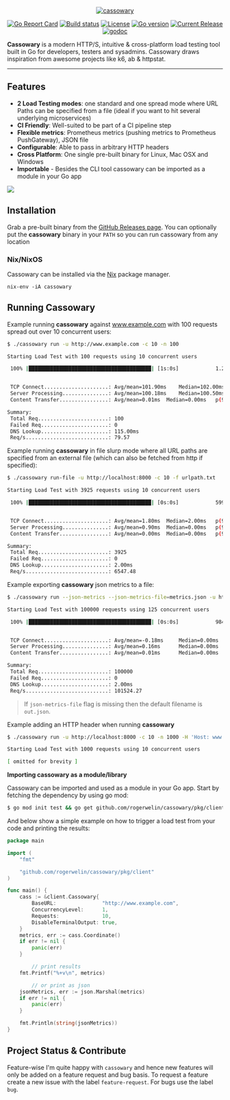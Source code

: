 <p align="center"><a href="https://github.com/rogerwelin/cassowary"><img src="cass-logo.png" alt="cassowary"></a></p>
<p align="center">
  <a href="https://goreportcard.com/badge/github.com/rogerwelin/cassowary"><img src="https://goreportcard.com/badge/github.com/rogerwelin/cassowary" alt="Go Report Card"></a>
  <a href="https://travis-ci.org/rogerwelin/cassowary"><img src="https://travis-ci.org/rogerwelin/cassowary.svg?branch=master" alt="Build status"></a>
  <a href="https://github.com/rogerwelin/cassowary/blob/master/LICENSE"><img src="https://img.shields.io/github/license/rogerwelin/cassowary" alt="License"></a>
  <a href="https://github.com/rogerwelin/cassowary/blob/master/go.mod"><img src="https://img.shields.io/github/go-mod/go-version/rogerwelin/cassowary" alt="Go version"></a>
  <a href="https://github.com/rogerwelin/cassowary/releases"><img src="https://img.shields.io/github/v/release/rogerwelin/cassowary.svg" alt="Current Release"></a>
  <a href="https://godoc.org/github.com/rogerwelin/cassowary"><img src="https://godoc.org/github.com/rogerwelin/cassowary?status.svg" alt="godoc"></a>
</p>


**Cassowary** is a modern HTTP/S, intuitive & cross-platform load testing tool built in Go for developers, testers and sysadmins. Cassowary draws inspiration from awesome projects like k6, ab & httpstat.

---

Features  
--------

- **2 Load Testing modes**: one standard and one spread mode where URL Paths can be specified from a file (ideal if you want to hit several underlying microservices)
- **CI Friendly**: Well-suited to be part of a CI pipeline step
- **Flexible metrics**: Prometheus metrics (pushing metrics to Prometheus PushGateway), JSON file
- **Configurable**: Able to pass in arbitrary HTTP headers
- **Cross Platform**: One single pre-built binary for Linux, Mac OSX and Windows
- **Importable** - Besides the CLI tool cassowary can be imported as a module in your Go app

<img src="https://i.imgur.com/geJykYH.gif" />


Installation  
--------

Grab a pre-built binary from the [GitHub Releases page](https://github.com/rogerwelin/cassowary/releases). You can optionally put the **cassowary** binary in your `PATH` so you can run cassowary from any location

### Nix/NixOS

Cassowary can be installed via the [Nix](https://nixos.org) package manager.
```
nix-env -iA cassowary
```

Running Cassowary  
--------

Example running **cassowary** against www.example.com with 100 requests spread out over 10 concurrent users:

```bash
$ ./cassowary run -u http://www.example.com -c 10 -n 100

Starting Load Test with 100 requests using 10 concurrent users

 100% |████████████████████████████████████████| [1s:0s]            1.256773616s


 TCP Connect.....................: Avg/mean=101.90ms 	Median=102.00ms	p(95)=105ms
 Server Processing...............: Avg/mean=100.18ms 	Median=100.50ms	p(95)=103ms
 Content Transfer................: Avg/mean=0.01ms 	Median=0.00ms	p(95)=0ms

Summary:
 Total Req.......................: 100
 Failed Req......................: 0
 DNS Lookup......................: 115.00ms
 Req/s...........................: 79.57
```

Example running **cassowary** in file slurp mode where all URL paths are specified from an external file (which can also be fetched from http if specified):

```bash
$ ./cassowary run-file -u http://localhost:8000 -c 10 -f urlpath.txt

Starting Load Test with 3925 requests using 10 concurrent users

 100% |████████████████████████████████████████| [0s:0s]            599.467161ms


 TCP Connect.....................: Avg/mean=1.80ms 	Median=2.00ms	p(95)=3ms
 Server Processing...............: Avg/mean=0.90ms 	Median=0.00ms	p(95)=3ms
 Content Transfer................: Avg/mean=0.00ms 	Median=0.00ms	p(95)=0ms

Summary:
 Total Req.......................: 3925
 Failed Req......................: 0
 DNS Lookup......................: 2.00ms
 Req/s...........................: 6547.48
```

Example exporting **cassowary** json metrics to a file:

```bash
$ ./cassowary run --json-metrics --json-metrics-file=metrics.json -u http://localhost:8000 -c 125 -n 100000

Starting Load Test with 100000 requests using 125 concurrent users

 100% |████████████████████████████████████████| [0s:0s]            984.9862ms


 TCP Connect.....................: Avg/mean=-0.18ms     Median=0.00ms   p(95)=1ms
 Server Processing...............: Avg/mean=0.16ms      Median=0.00ms   p(95)=1ms
 Content Transfer................: Avg/mean=0.01ms      Median=0.00ms   p(95)=0ms

Summary:
 Total Req.......................: 100000
 Failed Req......................: 0
 DNS Lookup......................: 2.00ms
 Req/s...........................: 101524.27
```

> If `json-metrics-file` flag is missing then the default filename is `out.json`.


Example adding an HTTP header when running **cassowary**

```bash
$ ./cassowary run -u http://localhost:8000 -c 10 -n 1000 -H 'Host: www.example.com'

Starting Load Test with 1000 requests using 10 concurrent users

[ omitted for brevity ]

```

**Importing cassowary as a module/library**  

Cassowary can be imported and used as a module in your Go app. Start by fetching the dependency by using go mod:

```bash
$ go mod init test && go get github.com/rogerwelin/cassowary/pkg/client
```

And below show a simple example on how to trigger a load test from your code and printing the results:

```go
package main

import (
	"fmt"

	"github.com/rogerwelin/cassowary/pkg/client"
)

func main() {
	cass := &client.Cassowary{
		BaseURL:               "http://www.example.com",
		ConcurrencyLevel:      1,
		Requests:              10,
		DisableTerminalOutput: true,
	}
	metrics, err := cass.Coordinate()
	if err != nil {
		panic(err)
	}

        // print results
	fmt.Printf("%+v\n", metrics)

        // or print as json
	jsonMetrics, err := json.Marshal(metrics)
	if err != nil {
		panic(err)
	}

	fmt.Println(string(jsonMetrics))
}
```


Project Status & Contribute  
--------

Feature-wise I'm quite happy with `cassowary` and hence new features will only be added on a feature request and bug basis. To request a feature create a new issue with the label `feature-request`. For bugs use the label `bug`.
